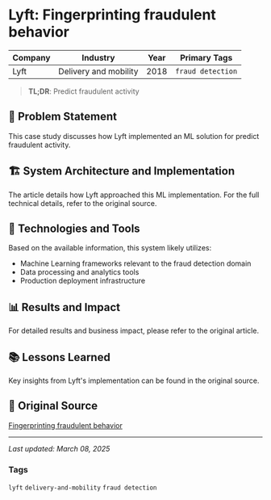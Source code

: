 # Lyft: Fingerprinting fraudulent behavior

| Company | Industry | Year | Primary Tags | 
|---------|----------|------|--------------|
| Lyft | Delivery and mobility | 2018 | `fraud detection` |

> **TL;DR**: Predict fraudulent activity

## 📝 Problem Statement

This case study discusses how Lyft implemented an ML solution for predict fraudulent activity.

## 🏗️ System Architecture and Implementation

The article details how Lyft approached this ML implementation. For the full technical details, refer to the original source.

## 🔧 Technologies and Tools

Based on the available information, this system likely utilizes:

- Machine Learning frameworks relevant to the fraud detection domain
- Data processing and analytics tools
- Production deployment infrastructure

## 📊 Results and Impact

For detailed results and business impact, please refer to the original article.

## 📚 Lessons Learned

Key insights from Lyft's implementation can be found in the original source.

## 🔗 Original Source

[Fingerprinting fraudulent behavior](https://eng.lyft.com/fingerprinting-fraudulent-behavior-6663d0264fad)

---

*Last updated: March 08, 2025*

### Tags

`lyft` `delivery-and-mobility` `fraud detection`
